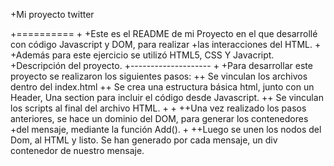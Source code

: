 +Mi proyecto twitter

+==========
+
+Este es el README de mi Proyecto en el que desarrollé con código Javascript y DOM, para realizar
+las interacciones del HTML.
+
+Además para este ejercicio se utilizó HTML5, CSS Y Javacript.
+Descripción del proyecto.
+--------------------
+
+Para desarrollar este proyecto se realizaron los siguientes pasos:
++ Se vinculan los archivos dentro del index.html
++ Se crea una estructura básica html, junto con un Header, Una section para incluir el código desde Javascript.
++ Se vinculan los scripts al final del archivo HTML.
+
+
++Una vez realizado los pasos anteriores, se hace un dominio del DOM, para generar los contenedores 
+del mensaje, mediante la función Add().
+
++Luego se unen los nodos del Dom, al HTML y listo. Se han generado por cada mensaje, un div contenedor de nuestro mensaje.
